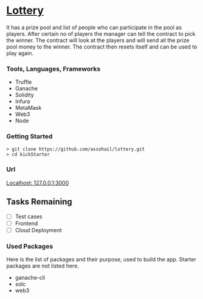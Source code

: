 # [Lottery](https://www.udemy.com/course/ethereum-and-solidity-the-complete-developers-guide/)

It has a prize pool and list of people who can participate in the pool as players. After certain no of players the manager can tell the contract to pick the winner. The contract will look at the players and will send all the prize pool money to the winner. The contract then resets itself and can be used to play again.

### Tools, Languages, Frameworks
* Truffle 
* Ganache
* Solidity
* Infura 
* MetaMask
* Web3
* Node
### Getting Started
```
> git clone https://github.com/assohail/lottery.git
> cd kickStarter
```
### Url
[Localhost: 127.0.0.1:3000](127.0.0.1:3000)

## Tasks Remaining
- [ ] Test cases
- [ ] Frontend
- [ ] Cloud Deployment 

### Used Packages
Here is the list of packages and their purpose, used to build the app. Starter packages are not listed here.

* ganache-cli
* solc
* web3
